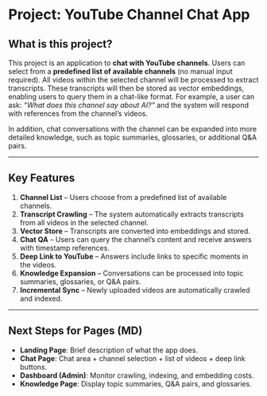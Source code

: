 # Project: YouTube Channel Chat App

## What is this project?

This project is an application to **chat with YouTube channels**. Users can select from a **predefined list of available channels** (no manual input required). All videos within the selected channel will be processed to extract transcripts. These transcripts will then be stored as vector embeddings, enabling users to query them in a chat-like format. For example, a user can ask: *“What does this channel say about AI?”* and the system will respond with references from the channel’s videos.

In addition, chat conversations with the channel can be expanded into more detailed knowledge, such as topic summaries, glossaries, or additional Q\&A pairs.

---

## Key Features

1. **Channel List** – Users choose from a predefined list of available channels.
2. **Transcript Crawling** – The system automatically extracts transcripts from all videos in the selected channel.
3. **Vector Store** – Transcripts are converted into embeddings and stored.
4. **Chat QA** – Users can query the channel’s content and receive answers with timestamp references.
5. **Deep Link to YouTube** – Answers include links to specific moments in the videos.
6. **Knowledge Expansion** – Conversations can be processed into topic summaries, glossaries, or Q\&A pairs.
7. **Incremental Sync** – Newly uploaded videos are automatically crawled and indexed.

---

## Next Steps for Pages (MD)

* **Landing Page**: Brief description of what the app does.
* **Chat Page**: Chat area + channel selection + list of videos + deep link buttons.
* **Dashboard (Admin)**: Monitor crawling, indexing, and embedding costs.
* **Knowledge Page**: Display topic summaries, Q\&A pairs, and glossaries.
